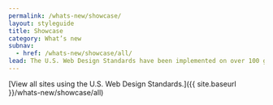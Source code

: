 ```yaml
---
permalink: /whats-new/showcase/
layout: styleguide
title: Showcase
category: What’s new
subnav:
  - href: /whats-new/showcase/all/
lead: The U.S. Web Design Standards have been implemented on over 100 government websites across federal, state, and local governments. Below is a selection of sites that showcase what can be accomplished by using the Standards.
---
```


[View all sites using the U.S. Web Design Standards.]({{ site.baseurl }}/whats-new/showcase/all)
